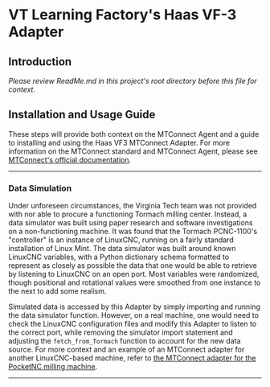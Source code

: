 # VT Learning Factory's Haas VF-3 Adapter

  
## Introduction

*Please review ReadMe.md in this project's root directory before this file for context.*
  
## Installation and Usage Guide

These steps will provide both context on the MTConnect Agent and a guide to installing and using the Haas VF3 MTConnect Adapter. For more information on the MTConnect standard and MTConnect Agent, please see [MTConnect's official documentation](https://www.mtconnect.org/documents).

---
### Data Simulation

Under unforeseen circumstances, the Virginia Tech team was not provided with nor able to procure a functioning Tormach milling center. Instead, a data simulator was built using paper research and software investigations on a non-functioning machine. It was found that the Tormach PCNC-1100's "controller" is an instance of LinuxCNC, running on a fairly standard installation of Linux Mint. The data simulator was built around known LinuxCNC variables, with a Python dictionary schema formatted to represent as closely as possible the data that one would be able to retrieve by listening to LinuxCNC on an open port. Most variables were randomized, though positional and rotational values were smoothed from one instance to the next to add some realism.

Simulated data is accessed by this Adapter by simply importing and running the data simulator function. However, on a real machine, one would need to check the LinuxCNC configuration files and modify this Adapter to listen to the correct port, while removing the simulator import statement and adjusting the `fetch_from_Tormach` function to account for the new data source. For more context and an example of an MTConnect adapter for another LinuxCNC-based machine, refer to [the MTConnect adapter for the PocketNC milling machine](https://github.com/mtconnect/PocketNC_adapter).

---